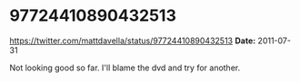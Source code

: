 # 97724410890432513
https://twitter.com/mattdavella/status/97724410890432513
**Date:** 2011-07-31

Not looking good so far. I'll blame the dvd and try for another.
